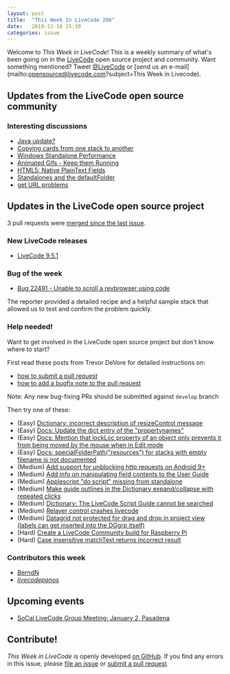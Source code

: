 ```yaml
---
layout: post
title:  "This Week In LiveCode 206"
date:   2019-12-16 15:30
categories: issue
---
```


Welcome to *This Week in LiveCode*!  This is a weekly summary of what's been
going on in the [LiveCode](https://livecode.com/) open source project and
community.  Want something mentioned?  Tweet
[@LiveCode](https://twitter.com/LiveCode) or
[send us an e-mail](mailto:opensource@livecode.com?subject=This Week in Livecode).

## Updates from the LiveCode open source community

<!---
### News & blog posts

- [October only: Get a Hacktoberfest t-shirt by contributing to LiveCode](https://hacktoberfest.digitalocean.com): Submit 4 pull requests and get a free Hacktoberfest T-shirt!
--->

### Interesting discussions

- [Java update?](https://www.mail-archive.com/use-livecode@lists.runrev.com/msg105230.html)
- [Copying cards from one stack to another](https://www.mail-archive.com/use-livecode@lists.runrev.com/msg105244.html)
- [Windows Standalone Performance](https://www.mail-archive.com/use-livecode@lists.runrev.com/msg105246.html)
- [Animated Gifs - Keep them Running](https://www.mail-archive.com/use-livecode@lists.runrev.com/msg105259.html)
- [HTML5: Native PlainText Fields](https://www.mail-archive.com/use-livecode@lists.runrev.com/msg105283.html)
- [Standalones and the defaultFolder](https://www.mail-archive.com/use-livecode@lists.runrev.com/msg105289.html)
- [get URL problems](https://www.mail-archive.com/use-livecode@lists.runrev.com/msg105304.html)

## Updates in the LiveCode open source project

3 pull requests were [merged since the last issue](https://github.com/search?q=org%3Alivecode+is%3Apublic+is%3Apr+is%3Amerged+merged%3A2019-12-09..2019-12-15&type=Issues).


### New LiveCode releases

- [LiveCode 9.5.1](https://www.mail-archive.com/use-livecode@lists.runrev.com/msg105306.html)

<!---
### Notable changes

- [Prevent crash when calling binarayDecode with wrong data input](https://github.com/livecode/livecode/pull/7226)
- [Ensure tolower() is used in unicode case fold](https://github.com/livecode/livecode/pull/7198)
--->


### Bug of the week

- [Bug 22491 - Unable to scroll a revbrowser using code](https://quality.livecode.com/show_bug.cgi?id=22491)

The reporter provided a detailed recipe and a helpful sample stack that allowed us to test and confirm the problem quickly.


### Help needed!

Want to get involved in the LiveCode open source project but don't know where
to start?  

First read these posts from Trevor DeVore for detailed instructions on:

- [how to submit a pull request](https://www.mail-archive.com/use-livecode@lists.runrev.com/msg98530.html)
- [how to add a bugfix note to the pull request](https://www.mail-archive.com/use-livecode@lists.runrev.com/msg98611.html)

Note: Any new bug-fixing PRs should be submitted against `develop` branch

Then try one of these:

- (Easy) [Dictionary: incorrect description of resizeControl message](https://quality.livecode.com/show_bug.cgi?id=17118)
- (Easy) [Docs: Update the dict entry of the "propertynames"](https://quality.livecode.com/show_bug.cgi?id=7375)
- (Easy) [Docs: Mention that lockLoc property of an object only prevents it from being moved by the mouse when in Edit mode](https://quality.livecode.com/show_bug.cgi?id=19848)
- (Easy) [Docs: specialFolderPath("resources") for stacks with empty filename is not documented](https://quality.livecode.com/show_bug.cgi?id=21183)
- (Medium) [Add support for unblocking http requests on Android 9+](http://quality.livecode.com/show_bug.cgi?id=22400)
- (Medium) [Add info on manipulating field contents to the User Guide](http://quality.livecode.com/show_bug.cgi?id=18990)
- (Medium) [Applescript "do script" missing from standalone](http://quality.livecode.com/show_bug.cgi?id=20993)
- (Medium) [Make guide outlines in the Dictionary expand/collapse with repeated clicks](http://quality.livecode.com/show_bug.cgi?id=18184)
- (Medium) [Dictionary: The LiveCode Script Guide cannot be searched](http://quality.livecode.com/show_bug.cgi?id=15957)
- (Medium) [Relayer control crashes livecode](https://quality.livecode.com/show_bug.cgi?id=21460)
- (Medium) [Datagrid not protected for drag and drop in project view (labels can get inserted into the DGgrp itself)](https://quality.livecode.com/show_bug.cgi?id=21750)
- (Hard) [Create a LiveCode Community build for Raspberry Pi](http://forums.livecode.com/viewtopic.php?f=76&t=27912)
- (Hard) [Case insensitive matchText returns incorrect result](https://quality.livecode.com/show_bug.cgi?id=15312)


### Contributors this week

- [BerndN](https://github.com/BerndN)
- *[livecodepanos](https://github.com/livecodepanos)*  

<!---
## Other LiveCode News

This section brings you other interesting news from across the LiveCode universe over the last week. This section may include non OSS projects.

- [iOS text file download from Dropbox](https://www.mail-archive.com/use-livecode@lists.runrev.com/msg105202.html)
- [LC #48 @TIOBE](https://www.mail-archive.com/use-livecode@lists.runrev.com/msg105211.html)
--->

## Upcoming events

* [SoCal LiveCode Group Meeting: January 2, Pasadena](http://forums.livecode.com/viewtopic.php?t=33407&p=185921#p185921)


## Contribute!

*This Week in LiveCode* is openly developed
[on GitHub](https://github.com/livecode/this-week-in-livecode).
If you find any errors in this issue, please
[file an issue](https://github.com/livecode/this-week-in-livecode/issues) or
[submit a pull request](https://github.com/livecode/this-week-in-livecode/pulls).
